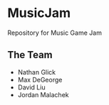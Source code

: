 # MusicJam
Repository for Music Game Jam

## The Team
* Nathan Glick
* Max DeGeorge
* David Liu
* Jordan Malachek
